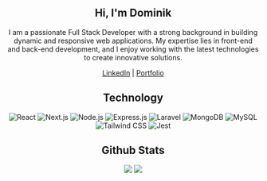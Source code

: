 <h2 align="center">Hi, I'm Dominik</h1>

<p align="center">
  I am a passionate Full Stack Developer with a strong background in building dynamic and responsive web applications. My expertise lies in front-end and back-end development, and I enjoy working with the latest technologies to create innovative solutions.
</p>
<p align="center">
  <a href="https://www.linkedin.com/in/dominik-gorczyca/" target="_blank">LinkedIn</a> |
  <a href="https://dominikgorczyca.github.io" target="_blank">Portfolio</a>
</p>

<h2 align="center">Technology</h2>

<p align="center">
   <img alt="React" src="https://img.shields.io/badge/react-%2320232a.svg?style=for-the-badge&logo=react&logoColor=%2361DAFB"/>
   <img alt="Next.js" src="https://img.shields.io/badge/next.js-%23000000.svg?style=for-the-badge&logo=nextdotjs&logoColor=white"/>
   <img alt="Node.js" src="https://img.shields.io/badge/node.js-%23339933.svg?style=for-the-badge&logo=nodedotjs&logoColor=white"/>
   <img alt="Express.js" src="https://img.shields.io/badge/express.js-%23404d59.svg?style=for-the-badge&logo=express&logoColor=%2361DAFB"/>
   <img alt="Laravel" src="https://img.shields.io/badge/laravel-%23FF2D20.svg?style=for-the-badge&logo=laravel&logoColor=white"/>
   <img alt="MongoDB" src="https://img.shields.io/badge/mongodb-%234ea94b.svg?style=for-the-badge&logo=mongodb&logoColor=white"/>
   <img alt="MySQL" src="https://img.shields.io/badge/mysql-%2300f.svg?style=for-the-badge&logo=mysql&logoColor=white&color=507E9C"/>
   <img alt="Tailwind CSS" src="https://img.shields.io/badge/tailwindcss-%2338B2AC.svg?style=for-the-badge&logo=tailwind-css&logoColor=white"/>
   <img alt="Jest" src="https://img.shields.io/badge/jest-%23C21325.svg?style=for-the-badge&logo=jest&logoColor=white"/>
</p>

<h2 align="center">Github Stats</h2>

<p align="center">
  <img src="https://github-readme-stats.vercel.app/api?username=dominikgorczyca&show_icons=true&theme=react&line_height=27">
  <img src="https://github-readme-stats.vercel.app/api/top-langs/?username=dominikgorczyca&langs_count=3&hide=ruby,dockerfile,shell,java,shaderlab,kotlin,hlsl&theme=react">
</p>
